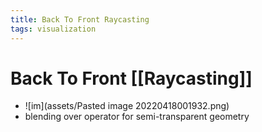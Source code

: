 ```yaml
---
title: Back To Front Raycasting
tags: visualization
---
```


# Back To Front [[Raycasting]]
- ![im](assets/Pasted image 20220418001932.png)
- blending over operator for semi-transparent geometry










